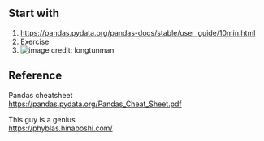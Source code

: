 ## Start with </br>
1. https://pandas.pydata.org/pandas-docs/stable/user_guide/10min.html
2. Exercise
3. ![image](https://user-images.githubusercontent.com/69342162/150290770-8a38c243-888c-4c07-abdb-8e59723fe9a7.png)
credit: longtunman

## Reference

Pandas cheatsheet </br>
https://pandas.pydata.org/Pandas_Cheat_Sheet.pdf

This guy is a genius </br>
https://phyblas.hinaboshi.com/
